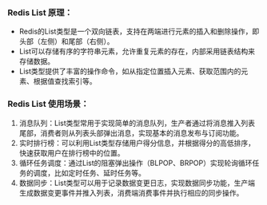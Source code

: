 ### Redis List 原理：

- Redis的List类型是一个双向链表，支持在两端进行元素的插入和删除操作，即头部（左侧）和尾部（右侧）。
- List可以存储有序的字符串元素，允许重复元素的存在，内部采用链表结构来存储数据。
- List类型提供了丰富的操作命令，如从指定位置插入元素、获取范围内的元素、根据值查找索引等。

### Redis List 使用场景：

1. 消息队列：List类型常用于实现简单的消息队列，生产者通过将消息推入列表尾部，消费者则从列表头部弹出消息，实现基本的消息发布与订阅功能。
2. 实时排行榜：可以利用List类型存储用户得分信息，并根据得分的高低排序，快速获取用户在排行榜中的位置。
3. 循环任务调度：通过List的阻塞弹出操作（BLPOP、BRPOP）实现轮询循环任务的调度，比如定时任务、延时任务等。
4. 数据同步：List类型可以用于记录数据变更日志，实现数据同步功能，生产端生成数据变更事件并推入列表，消费端消费事件并执行相应的同步操作。